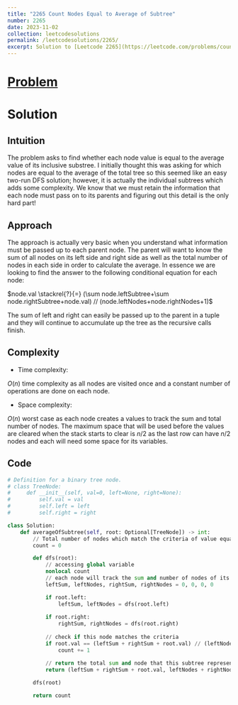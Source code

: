 ```yaml
---
title: "2265 Count Nodes Equal to Average of Subtree"
number: 2265
date: 2023-11-02
collection: leetcodesolutions
permalink: /leetcodesolutions/2265/
excerpt: Solution to [Leetcode 2265](https://leetcode.com/problems/count-nodes-equal-to-average-of-subtree/description/)
---
```

# [Problem](https://leetcode.com/problems/count-nodes-equal-to-average-of-subtree/description/)

# Solution
## Intuition

<!-- Describe your first thoughts on how to solve this problem. -->
The problem asks to find whether each node value is equal to the average value of its inclusive substree. I initially thought this was asking for which nodes are equal to the average of the total tree so this seemed like an easy two-run DFS solution; however, it is actually the individual subtrees which adds some complexity. We know that we must retain the information that each node must pass on to its parents and figuring out this detail is the only hard part!

## Approach

<!-- Describe your approach to solving the problem. -->
The approach is actually very basic when you understand what information must be passed up to each parent node. The parent will want to know the sum of all nodes on its left side and right side as well as the total number of nodes in each side in order to calculate the average. In essence we are looking to find the answer to the following conditional equation for each node:

$node.val \stackrel{?}{=} (\sum node.leftSubtree+\sum node.rightSubtree+node.val) // (node.leftNodes+node.rightNodes+1)$

The sum of left and right can easily be passed up to the parent in a tuple and they will continue to accumulate up the tree as the recursive calls finish.

## Complexity

- Time complexity:
<!-- Add your time complexity here, e.g. $$O(n)$$ -->
$O(n)$ time complexity as all nodes are visited once and a constant number of operations are done on each node.

- Space complexity:
<!-- Add your space complexity here, e.g. $$O(n)$$ -->
$O(n)$ worst case as each node creates a values to track the sum and total number of nodes. The maximum space that will be used before the values are cleared when the stack starts to clear is $n/2$ as the last row can have $n/2$ nodes and each will need some space for its variables.

## Code

```python
# Definition for a binary tree node.
# class TreeNode:
#     def __init__(self, val=0, left=None, right=None):
#         self.val = val
#         self.left = left
#         self.right = right

class Solution:
    def averageOfSubtree(self, root: Optional[TreeNode]) -> int:
        // Total number of nodes which match the criteria of value equalling the average of their inclusive subtree
        count = 0

        def dfs(root):
            // accessing global variable
            nonlocal count
            // each node will track the sum and number of nodes of its children
            leftSum, leftNodes, rightSum, rightNodes = 0, 0, 0, 0

            if root.left:
                leftSum, leftNodes = dfs(root.left)
            
            if root.right:
                rightSum, rightNodes = dfs(root.right)
            
            // check if this node matches the criteria            
            if root.val == (leftSum + rightSum + root.val) // (leftNodes + rightNodes + 1):
                count += 1

            // return the total sum and node that this subtree represents for its parent
            return (leftSum + rightSum + root.val, leftNodes + rightNodes + 1)
        
        dfs(root)

        return count
```